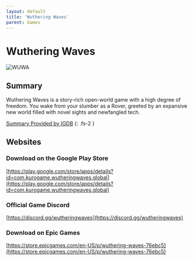 ```yaml
---
layout: default
title: 'Wuthering Waves'
parent: Games
---
```


# Wuthering Waves

![WUWA](https://cdn.discordapp.com/emojis/1266477000583811232.png)

## Summary

Wuthering Waves is a story-rich open-world game with a high degree of freedom. You wake from your slumber as a Rover, greeted by an expansive new world filled with novel sights and newfangled tech.

[Summary Provided by IGDB](https://www.igdb.com/games/wuthering-waves)
{: .fs-2 }

## Websites

### Download on the Google Play Store

[https://play.google.com/store/apps/details?id=com.kurogame.wutheringwaves.global](https://play.google.com/store/apps/details?id=com.kurogame.wutheringwaves.global)

### Official Game Discord

[https://discord.gg/wutheringwaves](https://discord.gg/wutheringwaves)

### Download on Epic Games

[https://store.epicgames.com/en-US/p/wuthering-waves-76ebc5](https://store.epicgames.com/en-US/p/wuthering-waves-76ebc5)